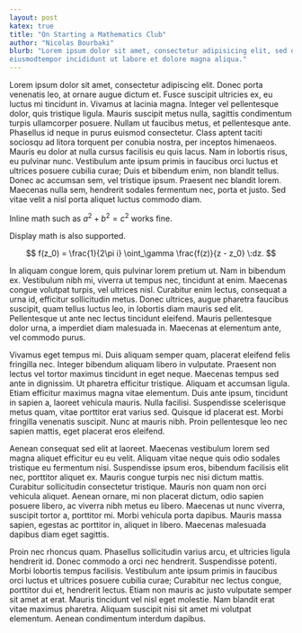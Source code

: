 ```yaml
---
layout: post
katex: true
title: "On Starting a Mathematics Club"
author: "Nicolas Bourbaki"
blurb: "Lorem ipsum dolor sit amet, consectetur adipisicing elit, sed do
eiusmodtempor incididunt ut labore et dolore magna aliqua."
---
```


Lorem ipsum dolor sit amet, consectetur adipiscing elit. Donec porta venenatis
leo, at ornare augue dictum et. Fusce suscipit ultricies ex, eu luctus mi
tincidunt in. Vivamus at lacinia magna. Integer vel pellentesque dolor, quis
tristique ligula. Mauris suscipit metus nulla, sagittis condimentum turpis
ullamcorper posuere. Nullam ut faucibus metus, et pellentesque ante. Phasellus
id neque in purus euismod consectetur. Class aptent taciti sociosqu ad litora
torquent per conubia nostra, per inceptos himenaeos. Mauris eu dolor at nulla
cursus facilisis eu quis lacus. Nam in lobortis risus, eu pulvinar nunc.
Vestibulum ante ipsum primis in faucibus orci luctus et ultrices posuere
cubilia curae; Duis et bibendum enim, non blandit tellus. Donec ac accumsan
sem, vel tristique ipsum. Praesent nec blandit lorem. Maecenas nulla sem,
hendrerit sodales fermentum nec, porta et justo. Sed vitae velit a nisl porta
aliquet luctus commodo diam.

Inline math such as $a^2 + b^2 = c^2$ works fine.

Display math is also supported.

$$
    f(z_0) = \frac{1}{2\pi i} \oint_\gamma \frac{f(z)}{z - z_0} \:dz.
$$

In aliquam congue lorem, quis pulvinar lorem pretium ut. Nam in bibendum ex.
Vestibulum nibh mi, viverra ut tempus nec, tincidunt at enim. Maecenas congue
volutpat turpis, vel ultrices nisl. Curabitur enim lectus, consequat a urna id,
efficitur sollicitudin metus. Donec ultrices, augue pharetra faucibus suscipit,
quam tellus luctus leo, in lobortis diam mauris sed elit. Pellentesque ut ante
nec lectus tincidunt eleifend. Mauris pellentesque dolor urna, a imperdiet diam
malesuada in. Maecenas at elementum ante, vel commodo purus.

Vivamus eget tempus mi. Duis aliquam semper quam, placerat eleifend felis
fringilla nec. Integer bibendum aliquam libero in vulputate. Praesent non
lectus vel tortor maximus tincidunt in eget neque. Maecenas tempus sed ante in
dignissim. Ut pharetra efficitur tristique. Aliquam et accumsan ligula. Etiam
efficitur maximus magna vitae elementum. Duis ante ipsum, tincidunt in sapien
a, laoreet vehicula mauris. Nulla facilisi. Suspendisse scelerisque metus quam,
vitae porttitor erat varius sed. Quisque id placerat est. Morbi fringilla
venenatis suscipit. Nunc at mauris nibh. Proin pellentesque leo nec sapien
mattis, eget placerat eros eleifend.

Aenean consequat sed elit at laoreet. Maecenas vestibulum lorem sed magna
aliquet efficitur eu eu velit. Aliquam vitae neque quis odio sodales tristique
eu fermentum nisi. Suspendisse ipsum eros, bibendum facilisis elit nec,
porttitor aliquet ex. Mauris congue turpis nec nisi dictum mattis. Curabitur
sollicitudin consectetur tristique. Mauris non quam non orci vehicula aliquet.
Aenean ornare, mi non placerat dictum, odio sapien posuere libero, ac viverra
nibh metus eu libero. Maecenas ut nunc viverra, suscipit tortor a, porttitor
mi. Morbi vehicula porta dapibus. Mauris massa sapien, egestas ac porttitor in,
aliquet in libero. Maecenas malesuada dapibus diam eget sagittis.

Proin nec rhoncus quam. Phasellus sollicitudin varius arcu, et ultricies ligula
hendrerit id. Donec commodo a orci nec hendrerit. Suspendisse potenti. Morbi
lobortis tempus facilisis. Vestibulum ante ipsum primis in faucibus orci luctus
et ultrices posuere cubilia curae; Curabitur nec lectus congue, porttitor dui
et, hendrerit lectus. Etiam non mauris ac justo vulputate semper sit amet at
erat. Mauris tincidunt vel nisl eget molestie. Nam blandit erat vitae maximus
pharetra. Aliquam suscipit nisi sit amet mi volutpat elementum. Aenean
condimentum interdum dapibus.

